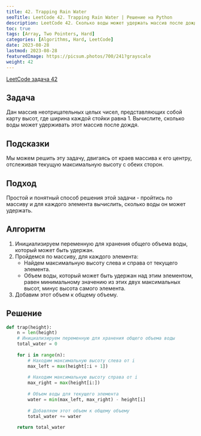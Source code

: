 ```yaml
---
title: 42. Trapping Rain Water
seoTitle: LeetCode 42. Trapping Rain Water | Решение на Python
description: LeetCode 42. Сколько воды может удержать массив после дождя. Разбор задачи.
toc: true
tags: [Array, Two Pointers, Hard]
categories: [Algorithms, Hard, LeetCode]
date: 2023-08-28
lastmod: 2023-08-28
featuredImage: https://picsum.photos/700/241?grayscale
weight: 42
---
```


[LeetCode задача 42](https://leetcode.com/problems/trapping-rain-water/)

## Задача

Дан массив неотрицательных целых чисел, представляющих собой карту высот, где ширина каждой стойки равна 1. Вычислите, сколько воды может удерживать этот массив после дождя.

## Подсказки

Мы можем решить эту задачу, двигаясь от краев массива к его центру, отслеживая текущую максимальную высоту с обеих сторон.

## Подход

Простой и понятный способ решения этой задачи - пройтись по массиву и для каждого элемента вычислить, сколько воды он может удержать.

## Алгоритм

1. Инициализируем переменную для хранения общего объема воды, который может быть удержан.
2. Пройдемся по массиву, для каждого элемента:
   - Найдем максимальную высоту слева и справа от текущего элемента.
   - Объем воды, который может быть удержан над этим элементом, равен минимальному значению из этих двух максимальных высот, минус высота самого элемента.
3. Добавим этот объем к общему объему.

## Решение

```python
def trap(height):
    n = len(height)
    # Инициализируем переменную для хранения общего объема воды
    total_water = 0
    
    for i in range(n):
        # Находим максимальную высоту слева от i
        max_left = max(height[:i + 1])
        
        # Находим максимальную высоту справа от i
        max_right = max(height[i:])
        
        # Объем воды для текущего элемента
        water = min(max_left, max_right) - height[i]
        
        # Добавляем этот объем к общему объему
        total_water += water
        
    return total_water
```
